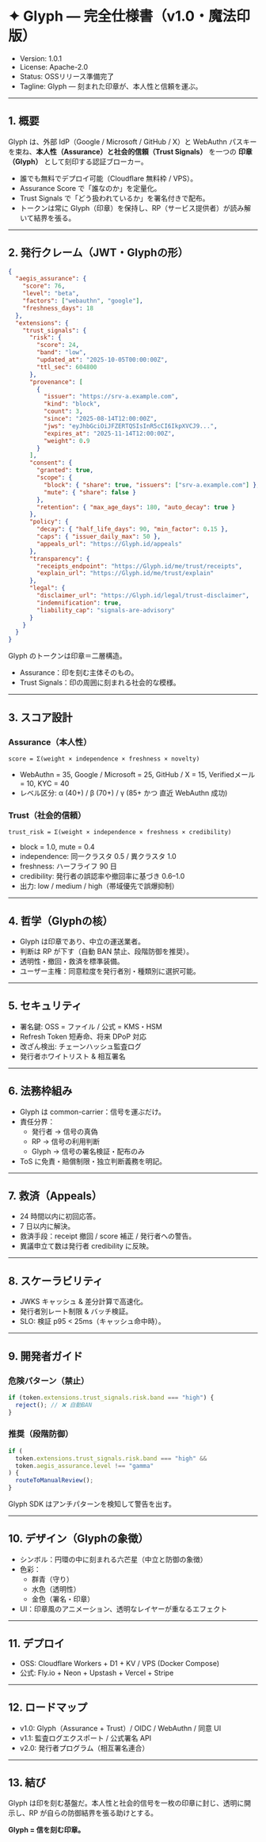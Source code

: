 # ✦ Glyph — 完全仕様書（v1.0・魔法印版）

- Version: 1.0.1
- License: Apache-2.0
- Status: OSSリリース準備完了
- Tagline: Glyph — 刻まれた印章が、本人性と信頼を運ぶ。

---

## 1. 概要

Glyph は、外部 IdP（Google / Microsoft / GitHub / X）と WebAuthn パスキーを束ね、**本人性（Assurance）と社会的信頼（Trust Signals）** を一つの **印章（Glyph）** として刻印する認証ブローカー。

- 誰でも無料でデプロイ可能（Cloudflare 無料枠 / VPS）。
- Assurance Score で「誰なのか」を定量化。
- Trust Signals で「どう扱われているか」を署名付きで配布。
- トークンは常に Glyph（印章）を保持し、RP（サービス提供者）が読み解いて結界を張る。

---

## 2. 発行クレーム（JWT・Glyphの形）

```json
{
  "aegis_assurance": {
    "score": 76,
    "level": "beta",
    "factors": ["webauthn", "google"],
    "freshness_days": 18
  },
  "extensions": {
    "trust_signals": {
      "risk": {
        "score": 24,
        "band": "low",
        "updated_at": "2025-10-05T00:00:00Z",
        "ttl_sec": 604800
      },
      "provenance": [
        {
          "issuer": "https://srv-a.example.com",
          "kind": "block",
          "count": 3,
          "since": "2025-08-14T12:00:00Z",
          "jws": "eyJhbGciOiJFZERTQSIsInR5cCI6IkpXVCJ9...",
          "expires_at": "2025-11-14T12:00:00Z",
          "weight": 0.9
        }
      ],
      "consent": {
        "granted": true,
        "scope": {
          "block": { "share": true, "issuers": ["srv-a.example.com"] },
          "mute": { "share": false }
        },
        "retention": { "max_age_days": 180, "auto_decay": true }
      },
      "policy": {
        "decay": { "half_life_days": 90, "min_factor": 0.15 },
        "caps": { "issuer_daily_max": 50 },
        "appeals_url": "https://Glyph.id/appeals"
      },
      "transparency": {
        "receipts_endpoint": "https://Glyph.id/me/trust/receipts",
        "explain_url": "https://Glyph.id/me/trust/explain"
      },
      "legal": {
        "disclaimer_url": "https://Glyph.id/legal/trust-disclaimer",
        "indemnification": true,
        "liability_cap": "signals-are-advisory"
      }
    }
  }
}
```

Glyph のトークンは印章＝二層構造。

- Assurance：印を刻む主体そのもの。
- Trust Signals：印の周囲に刻まれる社会的な模様。

---

## 3. スコア設計

### Assurance（本人性）

`score = Σ(weight × independence × freshness × novelty)`

- WebAuthn = 35, Google / Microsoft = 25, GitHub / X = 15, Verifiedメール = 10, KYC = 40
- レベル区分: α (40+) / β (70+) / γ (85+ かつ 直近 WebAuthn 成功)

### Trust（社会的信頼）

`trust_risk = Σ(weight × independence × freshness × credibility)`

- block = 1.0, mute = 0.4
- independence: 同一クラスタ 0.5 / 異クラスタ 1.0
- freshness: ハーフライフ 90 日
- credibility: 発行者の誤認率や撤回率に基づき 0.6–1.0
- 出力: low / medium / high（帯域優先で誤爆抑制）

---

## 4. 哲学（Glyphの核）

- Glyph は印章であり、中立の運送業者。
- 判断は RP が下す（自動 BAN 禁止、段階防御を推奨）。
- 透明性・撤回・救済を標準装備。
- ユーザー主権：同意粒度を発行者別・種類別に選択可能。

---

## 5. セキュリティ

- 署名鍵: OSS = ファイル / 公式 = KMS・HSM
- Refresh Token 短寿命、将来 DPoP 対応
- 改ざん検出: チェーンハッシュ監査ログ
- 発行者ホワイトリスト & 相互署名

---

## 6. 法務枠組み

- Glyph は common-carrier：信号を運ぶだけ。
- 責任分界：
  - 発行者 → 信号の真偽
  - RP → 信号の利用判断
  - Glyph → 信号の署名検証・配布のみ
- ToS に免責・賠償制限・独立判断義務を明記。

---

## 7. 救済（Appeals）

- 24 時間以内に初回応答。
- 7 日以内に解決。
- 救済手段：receipt 撤回 / score 補正 / 発行者への警告。
- 異議申立て数は発行者 credibility に反映。

---

## 8. スケーラビリティ

- JWKS キャッシュ & 差分計算で高速化。
- 発行者別レート制限 & バッチ検証。
- SLO: 検証 p95 < 25ms（キャッシュ命中時）。

---

## 9. 開発者ガイド

### 危険パターン（禁止）

```javascript
if (token.extensions.trust_signals.risk.band === "high") {
  reject(); // ❌ 自動BAN
}
```

### 推奨（段階防御）

```javascript
if (
  token.extensions.trust_signals.risk.band === "high" &&
  token.aegis_assurance.level !== "gamma"
) {
  routeToManualReview();
}
```

Glyph SDK はアンチパターンを検知して警告を出す。

---

## 10. デザイン（Glyphの象徴）

- シンボル：円環の中に刻まれる六芒星（中立と防御の象徴）
- 色彩：
  - 群青（守り）
  - 水色（透明性）
  - 金色（署名・印章）
- UI：印章風のアニメーション、透明なレイヤーが重なるエフェクト

---

## 11. デプロイ

- OSS: Cloudflare Workers + D1 + KV / VPS (Docker Compose)
- 公式: Fly.io + Neon + Upstash + Vercel + Stripe

---

## 12. ロードマップ

- v1.0: Glyph（Assurance + Trust）/ OIDC / WebAuthn / 同意 UI
- v1.1: 監査ログエクスポート / 公式署名 API
- v2.0: 発行者プログラム（相互署名連合）

---

## 13. 結び

Glyph は印を刻む基盤だ。本人性と社会的信号を一枚の印章に封じ、透明に開示し、RP が自らの防御結界を張る助けとする。

**Glyph = 信を刻む印章。**
